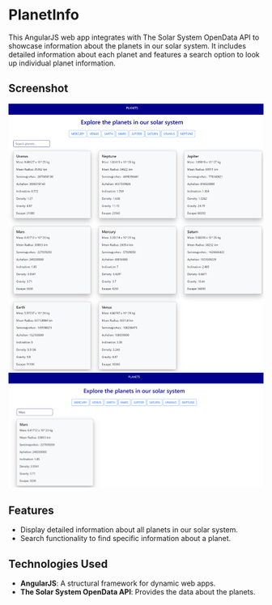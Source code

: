 # PlanetInfo

This AngularJS web app integrates with The Solar System OpenData API to showcase information about the planets in our solar system. It includes detailed information about each planet and features a search option to look up individual planet information.

## Screenshot

![PlanetInfo](./assets/Picture1.png)
![PlanetInfo](./assets/Picture2.png)

## Features

- Display detailed information about all planets in our solar system.
- Search functionality to find specific information about a planet.

## Technologies Used

- **AngularJS**: A structural framework for dynamic web apps.
- **The Solar System OpenData API**: Provides the data about the planets.

